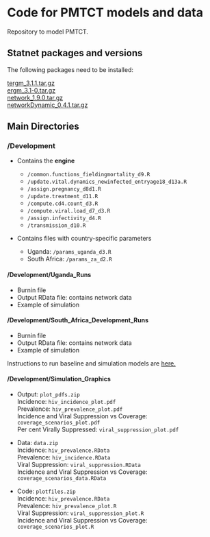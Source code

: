 # Code for PMTCT models and data
Repository to model PMTCT.

## Statnet packages and versions
The following packages need to be installed:

   [tergm_3.1.1.tar.gz](http://cran.r-project.org/src/contrib/Archive/tergm/)    
   [ergm_3.1-0.tar.gz](http://cran.r-project.org/src/contrib/Archive/ergm/)    
   [network_1.9.0.tar.gz](http://cran.r-project.org/src/contrib/Archive/network/)  
   [networkDynamic_0.4.1.tar.gz](http://cran.r-project.org/src/contrib/Archive/networkDynamic/)    


## Main Directories

### /Development 
* Contains the **engine** 
  * `/common.functions_fieldingmortality_d9.R`
  * `/update.vital.dynamics_newinfected_entryage18_d13a.R`
  * `/assign.pregnancy_d8d1.R`
  * `/update.treatment_d11.R`
  * `/compute.cd4.count_d3.R`
  * `/compute.viral.load_d7_d3.R`
  * `/assign.infectivity_d4.R`
  * `/transmission_d10.R`

* Contains files with country-specific parameters  
  * Uganda: `/params_uganda_d3.R`
  * South Africa: `/params_za_d2.R`
  
#### /Development/Uganda_Runs
* Burnin file
* Output RData file: contains network data 
* Example of simulation

#### /Development/South_Africa_Development_Runs 
* Burnin file
* Output RData file: contains network data 
* Example of simulation

Instructions to run baseline and simulation models are [here.](https://github.com/khanna7/Development/blob/master/simulation_instructions.md)

#### /Development/Simulation_Graphics 
* Output: `plot_pdfs.zip`  
       Incidence: `hiv_incidence_plot.pdf`  
       Prevalence: `hiv_prevalence_plot.pdf`  
       Incidence and Viral Suppression vs Coverage: `coverage_scenarios_plot.pdf`    
       Per cent Virally Suppressed: `viral_suppression_plot.pdf` 

* Data: `data.zip`     
       Incidence: `hiv_prevalence.RData`  
       Prevalence: `hiv_incidence.RData`  
       Viral Suppression: `viral_suppression.RData`  
       Incidence and Viral Suppression vs Coverage: `coverage_scenarios_data.RData`  

* Code: `plotfiles.zip`     
       Incidence: `hiv_prevalence.RData`  
       Prevalence: `hiv_prevalence_plot.R`  
       Viral Suppression: `viral_suppression_plot.R`  
       Incidence and Viral Suppression vs Coverage: `coverage_scenarios_plot.R`



